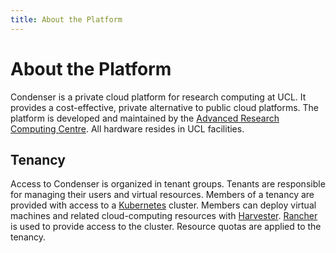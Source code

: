 ```yaml
---
title: About the Platform
---
```


# About the Platform

Condenser is a private cloud platform for research computing at UCL. It provides
a cost-effective, private alternative to public cloud platforms. The platform is
developed and maintained by the [Advanced Research Computing Centre](https://www.ucl.ac.uk/advanced-research-computing/).
All hardware resides in UCL facilities.

## Tenancy

Access to Condenser is organized in tenant groups. Tenants are responsible for
managing their users and virtual resources. Members of a tenancy are provided with
access to a [Kubernetes](https://kubernetes.io/docs/home/)
cluster. Members can deploy virtual machines and related cloud-computing resources
with [Harvester](https://docs.harvesterhci.io). [Rancher](https://rancher.com/docs/)
is used to provide access to the cluster. Resource quotas are applied to the tenancy.
